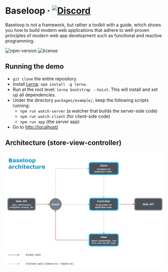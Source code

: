 # Baseloop &middot; [![Discord](https://img.shields.io/discord/551772477165010959.svg?color=green&label=chat%20on%20Discord)](https://discord.gg/zMyuFwt)

Baseloop is not a framework, but rather a toolkit with a guide, which shows you how to build modern web applications that 
adhere to well-proven principles of modern web app development such as functional and reactive programming.

![npm-version](https://img.shields.io/npm/v/@baseloop/core.svg?color=green&label=npm%20package)
![license](https://img.shields.io/npm/l/@baseloop/core.svg?color=green)

## Running the demo

- `git clone` the entire repository.
- Install [Lerna](https://github.com/lerna/lerna/): `npm install -g lerna`.
- Run at the root level: `lerna bootstrap --hoist`. This will install and set up all dependencies.
- Under the directory `packages/example/`, keep the following scripts running:
  - `npm run watch-server` (a watcher that builds the server-side code)
  - `npm run watch-client` (for client-side code)
  - `npm run app` (the server app)
- Go to [http://localhost/](http://localhost/)

## Architecture (store-view-controller)
![architecture](https://github.com/baseloop/baseloop/raw/master/resources/baseloop-architecture.png)
